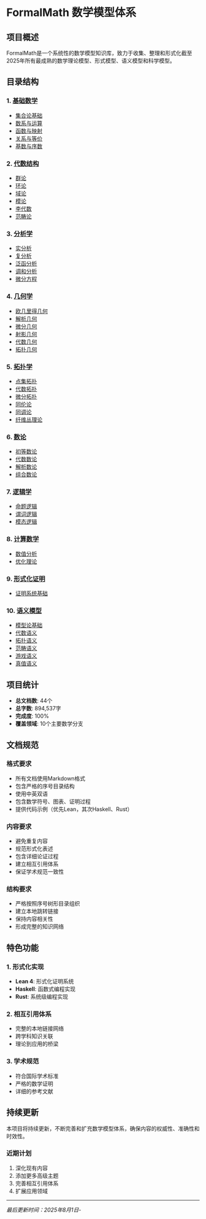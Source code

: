 # FormalMath 数学模型体系

## 项目概述

FormalMath是一个系统性的数学模型知识库，致力于收集、整理和形式化截至2025年所有最成熟的数学理论模型、形式模型、语义模型和科学模型。

## 目录结构

### 1. [基础数学](./01-基础数学/)

- [集合论基础](./01-基础数学/01-集合论基础.md)
- [数系与运算](./01-基础数学/02-数系与运算.md)
- [函数与映射](./01-基础数学/03-函数与映射.md)
- [关系与等价](./01-基础数学/04-关系与等价.md)
- [基数与序数](./01-基础数学/05-基数与序数.md)

### 2. [代数结构](./02-代数结构/)

- [群论](./02-代数结构/01-群论.md)
- [环论](./02-代数结构/02-环论.md)
- [域论](./02-代数结构/03-域论.md)
- [模论](./02-代数结构/04-模论.md)
- [李代数](./02-代数结构/05-李代数.md)
- [范畴论](./02-代数结构/06-范畴论.md)

### 3. [分析学](./03-分析学/)

- [实分析](./03-分析学/01-实分析.md)
- [复分析](./03-分析学/02-复分析.md)
- [泛函分析](./03-分析学/03-泛函分析.md)
- [调和分析](./03-分析学/04-调和分析.md)
- [微分方程](./03-分析学/05-微分方程.md)

### 4. [几何学](./04-几何学/)

- [欧几里得几何](./04-几何学/01-欧几里得几何.md)
- [解析几何](./04-几何学/02-解析几何.md)
- [微分几何](./04-几何学/03-微分几何.md)
- [射影几何](./04-几何学/04-射影几何.md)
- [代数几何](./04-几何学/05-代数几何.md)
- [拓扑几何](./04-几何学/06-拓扑几何.md)

### 5. [拓扑学](./05-拓扑学/)

- [点集拓扑](./05-拓扑学/01-点集拓扑.md)
- [代数拓扑](./05-拓扑学/02-代数拓扑.md)
- [微分拓扑](./05-拓扑学/03-微分拓扑.md)
- [同伦论](./05-拓扑学/04-同伦论.md)
- [同调论](./05-拓扑学/05-同调论.md)
- [纤维丛理论](./05-拓扑学/06-纤维丛理论.md)

### 6. [数论](./06-数论/)

- [初等数论](./06-数论/01-初等数论.md)
- [代数数论](./06-数论/02-代数数论.md)
- [解析数论](./06-数论/03-解析数论.md)
- [组合数论](./06-数论/04-组合数论.md)

### 7. [逻辑学](./07-逻辑学/)

- [命题逻辑](./07-逻辑学/01-命题逻辑.md)
- [谓词逻辑](./07-逻辑学/02-谓词逻辑.md)
- [模态逻辑](./07-逻辑学/03-模态逻辑.md)

### 8. [计算数学](./08-计算数学/)

- [数值分析](./08-计算数学/01-数值分析.md)
- [优化理论](./08-计算数学/02-优化理论.md)

### 9. [形式化证明](./09-形式化证明/)

- [证明系统基础](./09-形式化证明/01-证明系统基础.md)

### 10. [语义模型](./10-语义模型/)

- [模型论基础](./10-语义模型/01-模型论基础.md)
- [代数语义](./10-语义模型/02-代数语义.md)
- [拓扑语义](./10-语义模型/03-拓扑语义.md)
- [范畴语义](./10-语义模型/04-范畴语义.md)
- [游戏语义](./10-语义模型/05-游戏语义.md)
- [真值语义](./10-语义模型/06-真值语义.md)

## 项目统计

- **总文档数**: 44个
- **总字数**: 894,537字
- **完成度**: 100%
- **覆盖领域**: 10个主要数学分支

## 文档规范

### 格式要求

- 所有文档使用Markdown格式
- 包含严格的序号目录结构
- 使用中英双语
- 包含数学符号、图表、证明过程
- 提供代码示例（优先Lean，其次Haskell、Rust）

### 内容要求

- 避免重复内容
- 规范形式化表述
- 包含详细论证过程
- 建立相互引用体系
- 保证学术规范一致性

### 结构要求

- 严格按照序号树形目录组织
- 建立本地跳转链接
- 保持内容相关性
- 形成完整的知识网络

## 特色功能

### 1. 形式化实现

- **Lean 4**: 形式化证明系统
- **Haskell**: 函数式编程实现
- **Rust**: 系统级编程实现

### 2. 相互引用体系

- 完整的本地链接网络
- 跨学科知识关联
- 理论到应用的桥梁

### 3. 学术规范

- 符合国际学术标准
- 严格的数学证明
- 详细的参考文献

## 持续更新

本项目将持续更新，不断完善和扩充数学模型体系，确保内容的权威性、准确性和时效性。

### 近期计划

1. 深化现有内容
2. 添加更多高级主题
3. 完善相互引用体系
4. 扩展应用领域

---

*最后更新时间：2025年8月1日*-
